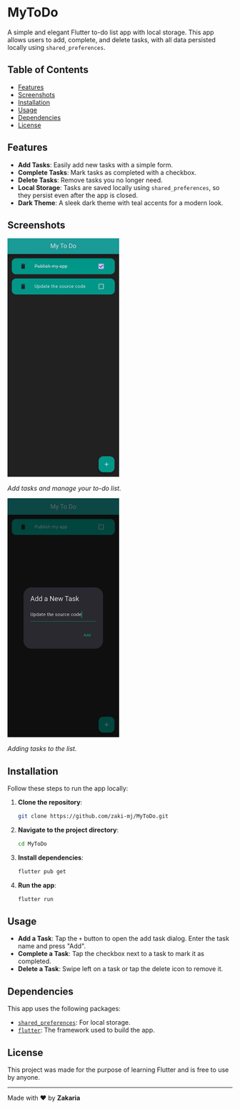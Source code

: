 # MyToDo

A simple and elegant Flutter to-do list app with local storage. This app allows users to add, complete, and delete tasks, with all data persisted locally using `shared_preferences`.

## Table of Contents
- [Features](#features)
- [Screenshots](#screenshots)
- [Installation](#installation)
- [Usage](#usage)
- [Dependencies](#dependencies)
- [License](#license)

## Features
- **Add Tasks**: Easily add new tasks with a simple form.
- **Complete Tasks**: Mark tasks as completed with a checkbox.
- **Delete Tasks**: Remove tasks you no longer need.
- **Local Storage**: Tasks are saved locally using `shared_preferences`, so they persist even after the app is closed.
- **Dark Theme**: A sleek dark theme with teal accents for a modern look.

## Screenshots
<img src="screenshots/home.png" alt="Home Screen" width="250">
<p><em>Add tasks and manage your to-do list.</em></p>

<img src="screenshots/addition.png" alt="Adding Tasks" width="250">
<p><em>Adding tasks to the list.</em></p>

## Installation
Follow these steps to run the app locally:

1. **Clone the repository**:
   ```bash
   git clone https://github.com/zaki-mj/MyToDo.git
   ```
2. **Navigate to the project directory**:
   ```bash
   cd MyToDo
   ```
3. **Install dependencies**:
   ```bash
   flutter pub get
   ```
4. **Run the app**:
   ```bash
   flutter run
   ```

## Usage
- **Add a Task**: Tap the `+` button to open the add task dialog. Enter the task name and press "Add".
- **Complete a Task**: Tap the checkbox next to a task to mark it as completed.
- **Delete a Task**: Swipe left on a task or tap the delete icon to remove it.

## Dependencies
This app uses the following packages:
- [`shared_preferences`](https://pub.dev/packages/shared_preferences): For local storage.
- [`flutter`](https://flutter.dev/): The framework used to build the app.

## License
This project was made for the purpose of learning Flutter and is free to use by anyone.

---

Made with ❤️ by **Zakaria**